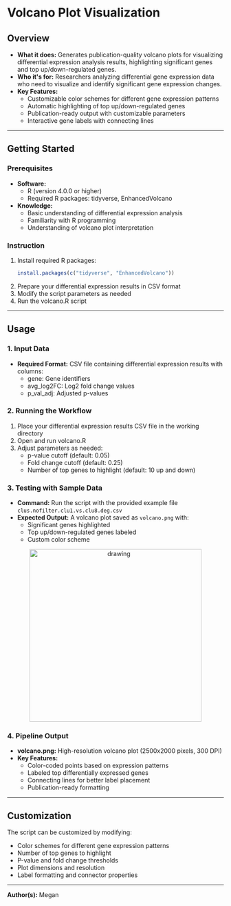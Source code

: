 # Volcano Plot Visualization

## Overview

- **What it does:** Generates publication-quality volcano plots for visualizing differential expression analysis results, highlighting significant genes and top up/down-regulated genes.
- **Who it's for:** Researchers analyzing differential gene expression data who need to visualize and identify significant gene expression changes.
- **Key Features:**
  - Customizable color schemes for different gene expression patterns
  - Automatic highlighting of top up/down-regulated genes
  - Publication-ready output with customizable parameters
  - Interactive gene labels with connecting lines

---

## Getting Started

### Prerequisites

- **Software:** 
  - R (version 4.0.0 or higher)
  - Required R packages: tidyverse, EnhancedVolcano
- **Knowledge:** 
  - Basic understanding of differential expression analysis
  - Familiarity with R programming
  - Understanding of volcano plot interpretation

### Instruction

1. Install required R packages:
   ```R
   install.packages(c("tidyverse", "EnhancedVolcano"))
   ```
2. Prepare your differential expression results in CSV format
3. Modify the script parameters as needed
4. Run the volcano.R script

---

## Usage

### 1. Input Data

- **Required Format:** CSV file containing differential expression results with columns:
  - gene: Gene identifiers
  - avg_log2FC: Log2 fold change values
  - p_val_adj: Adjusted p-values

### 2. Running the Workflow

1. Place your differential expression results CSV file in the working directory
2. Open and run volcano.R
3. Adjust parameters as needed:
   - p-value cutoff (default: 0.05)
   - Fold change cutoff (default: 0.25)
   - Number of top genes to highlight (default: 10 up and down)

### 3. Testing with Sample Data

- **Command:** Run the script with the provided example file `clus.nofilter.clu1.vs.clu8.deg.csv`
- **Expected Output:** A volcano plot saved as `volcano.png` with:
  - Significant genes highlighted
  - Top up/down-regulated genes labeled
  - Custom color scheme

<p align="center">
<img src="volcano.png" alt="drawing" height="400"/>
</p>

### 4. Pipeline Output

- **volcano.png:** High-resolution volcano plot (2500x2000 pixels, 300 DPI)
- **Key Features:**
  - Color-coded points based on expression patterns
  - Labeled top differentially expressed genes
  - Connecting lines for better label placement
  - Publication-ready formatting

---

## Customization

The script can be customized by modifying:
- Color schemes for different gene expression patterns
- Number of top genes to highlight
- P-value and fold change thresholds
- Plot dimensions and resolution
- Label formatting and connector properties

---

**Author(s):** Megan
